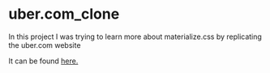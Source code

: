 # uber.com_clone

In this project I was trying to learn more about materialize.css by replicating the uber.com website

It can be found <a href="https://cmlsph.github.io/uber.com_clone/uber.html">here.</a>

